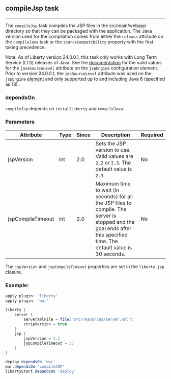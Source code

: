 ## compileJsp task
---
The `compileJsp` task compiles the JSP files in the src/main/webapp directory so that they can be packaged with the application. The Java version used for the compilation comes from either the `release` attribute on the `compileJava` task or the `sourceCompatibility` property with the first taking precedence.

Note: As of Liberty version 24.0.0.1, this task only works with Long Term Service (LTS) releases of Java. See the [documentation](https://openliberty.io/docs/latest/reference/config/jspEngine.html) for the valid values for the `javaSourceLevel` attribute on the `jspEngine` configuration element. Prior to version 24.0.0.1, the `jdkSourceLevel` attribute was used on the `jspEngine` [element](https://openliberty.io/docs/23.0.0.12/reference/config/jspEngine.html) and only supported up to and including Java 8 (specified as 18).

### dependsOn
`compileJsp` depends on `installLiberty` and `compileJava`.

### Parameters

| Attribute | Type | Since | Description | Required |
| --------- | ---- | ----- | ----------- | ---------|
| jspVersion | int | 2.0 | Sets the JSP version to use. Valid values are `2.2` or `2.3`. The default value is `2.3`. | No |
| jspCompileTimeout | int | 2.0 | Maximum time to wait (in seconds) for all the JSP files to compile. The server is stopped and the goal ends after this specified time. The default value is 30 seconds. | No |

The `jspVersion` and `jspCompileTimeout` properties are set in the `liberty.jsp` closure.

### Example:

```groovy
apply plugin: 'liberty'
apply plugin: 'war'

liberty {
    server {
        serverXmlFile = file("src/resources/server.xml")
        stripVersion = true
    }
    jsp {
        jspVersion = 2.2
        jspCompileTimeout = 35
    }
}

deploy.dependsOn 'war'
war.dependsOn 'compileJSP'
libertyStart.dependsOn 'deploy'

```
